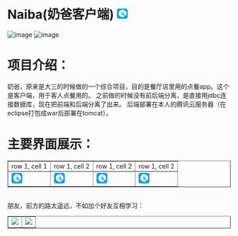 # Naiba(奶爸客户端) <img src="https://github.com/TanXinKui/Naiba/raw/master/app/src/main/res/drawable/applogo.png" width="25" >
![image](https://img.shields.io/badge/Naiba-客户端-brightgreen.svg?style=plastic)
![image](https://img.shields.io/badge/Naiba-v1.0.0-blue.svg?style=plastic)
# 项目介绍：
奶爸，原来是大三的时候做的一个综合项目，目的是餐厅店里用的点餐app。这个是客户端，用于客人点餐用的。
之前做的时候没有前后端分离，是直接用jdbc连接数据库，现在把前端和后端分离了出来。
后端部署在本人的腾讯云服务器（在eclipse打包成war后部署在tomcat）。
# 主要界面展示：
<table border="1">
<tr>
<td>row 1, cell 1</td>
<td>row 1, cell 2</td>
<td>row 1, cell 2</td>
<td>row 1, cell 2</td>
</tr>
<tr>
<td><img src="https://github.com/TanXinKui/Naiba/raw/master/app/src/main/res/drawable/applogo.png" width="25" ></td>
<td><img src="https://github.com/TanXinKui/Naiba/raw/master/app/src/main/res/drawable/applogo.png" width="25" ></td>
<td><img src="https://github.com/TanXinKui/Naiba/raw/master/app/src/main/res/drawable/applogo.png" width="25" ></td>
<td><img src="https://github.com/TanXinKui/Naiba/raw/master/app/src/main/res/drawable/applogo.png" width="25" ></td>
</tr>
</table></br>
朋友，前方的路太遥远，不如加个好友互相学习：</br>
<table border="1">
<tr>
<td><img src="http://www.tanxinkui.cn/tonxokTempFiles/wechat.jpg" width="100" ></td>
<td><img src="http://www.tanxinkui.cn/tonxokTempFiles/qq.jpg" width="100" ></td>
</tr>
</table></br>
